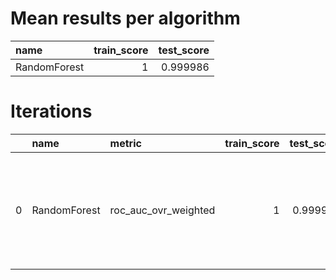 # Mean results per algorithm
| name         |   train_score |   test_score |
|:-------------|--------------:|-------------:|
| RandomForest |             1 |     0.999986 |

# Iterations
|    | name         | metric               |   train_score |   test_score | hyperparameters                                                                                                                   |
|---:|:-------------|:---------------------|--------------:|-------------:|:----------------------------------------------------------------------------------------------------------------------------------|
|  0 | RandomForest | roc_auc_ovr_weighted |             1 |     0.999986 | {'n_estimators': 400, 'min_samples_split': 10, 'min_samples_leaf': 1, 'max_features': 'sqrt', 'max_depth': 50, 'bootstrap': True} |
